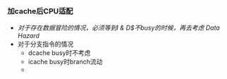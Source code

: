 ### 加cache后CPU适配

+ *对于存在数据冒险的情况，必须等到I & D$不busy的时候，再去考虑 Data Hazard* 
+ 对于分支指令的情况
  + dcache busy时不考虑
  + icache busy时branch流动
  + 